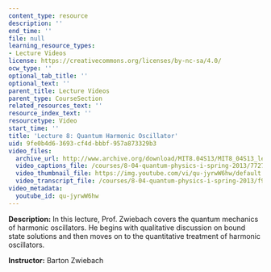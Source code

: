 ```yaml
---
content_type: resource
description: ''
end_time: ''
file: null
learning_resource_types:
- Lecture Videos
license: https://creativecommons.org/licenses/by-nc-sa/4.0/
ocw_type: ''
optional_tab_title: ''
optional_text: ''
parent_title: Lecture Videos
parent_type: CourseSection
related_resources_text: ''
resource_index_text: ''
resourcetype: Video
start_time: ''
title: 'Lecture 8: Quantum Harmonic Oscillator'
uid: 9fe0b4d6-3693-cf4d-bbbf-957a873329b3
video_files:
  archive_url: http://www.archive.org/download/MIT8.04S13/MIT8_04S13_lec08_300k.mp4
  video_captions_file: /courses/8-04-quantum-physics-i-spring-2013/7727c1b60eaa59ada3b11be818023553_qu-jyrwW6hw.vtt
  video_thumbnail_file: https://img.youtube.com/vi/qu-jyrwW6hw/default.jpg
  video_transcript_file: /courses/8-04-quantum-physics-i-spring-2013/f9d0b9cea0fc7b4cd721266c94ca2353_qu-jyrwW6hw.pdf
video_metadata:
  youtube_id: qu-jyrwW6hw
---
```


**Description:** In this lecture, Prof. Zwiebach covers the quantum mechanics of harmonic oscillators. He begins with qualitative discussion on bound state solutions and then moves on to the quantitative treatment of harmonic oscillators.

**Instructor:** Barton Zwiebach

